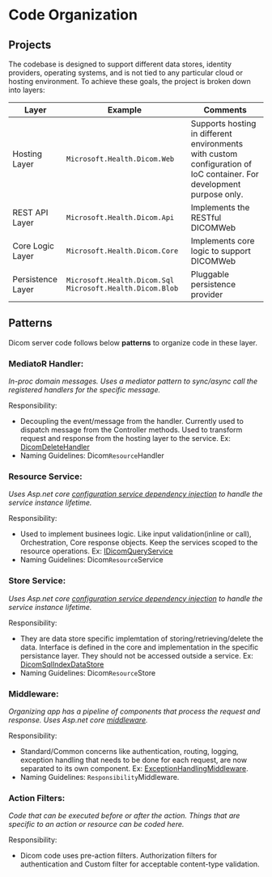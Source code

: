  # Code Organization

## Projects
 The codebase is designed to support different data stores, identity providers, operating systems, and is not tied to any particular cloud or hosting environment. To achieve these goals, the project is broken down into layers:

| Layer             | Example                              | Comments                                                                              |
|-------------------|--------------------------------------|---------------------------------------------------------------------------------------|
| Hosting Layer     | `Microsoft.Health.Dicom.Web`         | Supports hosting in different environments with custom configuration of IoC container. For development purpose only. |
| REST API Layer    | `Microsoft.Health.Dicom.Api`          | Implements the RESTful DICOMWeb |
| Core Logic Layer  | `Microsoft.Health.Dicom.Core`         | Implements core logic to support DICOMWeb |                                                           |
| Persistence Layer | `Microsoft.Health.Dicom.Sql` `Microsoft.Health.Dicom.Blob`     | Pluggable  persistence provider |

## Patterns

Dicom server code follows below **patterns** to organize code in these layer.


### MediatoR Handler:

<em>In-proc domain messages. Uses a mediator pattern to sync/async call the registered handlers for the specific message.</em>

Responsibility:
- Decoupling the event/message from the handler.
Currently used to dispatch message from the Controller methods. Used to transform request and response from the hosting layer to the service. Ex: [DicomDeleteHandler](../src/Microsoft.Health.Dicom.Core/Features/Delete/DicomDeleteHandler.cs)
- Naming Guidelines: Dicom`Resource`Handler

### Resource Service: 
<em>Uses Asp.net core [configuration service dependency injection](https://docs.microsoft.com/en-us/aspnet/core/fundamentals/dependency-injection?view=aspnetcore-3.1) to handle the service instance lifetime.</em>

Responsibility:
- Used to implement businees logic. Like input validation(inline or call), Orchestration, Core response objects.
Keep the services scoped to the resource operations. Ex: [IDicomQueryService](../src/Microsoft.Health.Dicom.Core/Features/Query/IDicomQueryService.cs)
- Naming Guidelines: Dicom`Resource`Service

### Store Service:
<em>Uses Asp.net core [configuration service dependency injection](https://docs.microsoft.com/en-us/aspnet/core/fundamentals/dependency-injection?view=aspnetcore-3.1) to handle the service instance lifetime.</em>

Responsibility:
- They are data store specific implemtation of storing/retrieving/delete the data. Interface is defined in the core and implementation in the specific persistance layer. 
They should not be accessed outside a service.
Ex: [DicomSqlIndexDataStore](../src/Microsoft.Health.Dicom.SqlServer/Features/Storage/DicomSqlIndexDataStore.cs)
- Naming Guidelines: Dicom`Resource`Store

### Middleware:
 <em>Organizing app has a pipeline of components that process the request and response. Uses Asp.net core [middleware](https://docs.microsoft.com/en-us/aspnet/core/fundamentals/middleware/?view=aspnetcore-3.1).</em>

Responsibility: 
- Standard/Common concerns like authentication, routing, logging, exception handling that needs to be done for each request, are now separated to its own component. Ex: [ExceptionHandlingMiddleware](../src/Microsoft.Health.Dicom.Api/Features/Exceptions/ExceptionHandlingMiddleware.cs).
- Naming Guidelines: `Responsibility`Middleware.

### Action Filters:
<em>Code that can be executed before or after the action. Things that are specific to an action or resource can be coded here. </em>

Responsibility:
- Dicom code uses pre-action filters. Authorization filters for authentication and Custom filter for acceptable content-type validation.